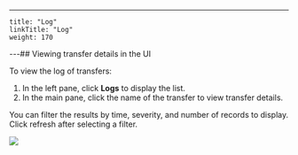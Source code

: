 ---
    title: "Log"
    linkTitle: "Log"
    weight: 170
---## Viewing transfer details in the UI

To view the log of transfers:

1. In the left pane, click **Logs** to display the list.
1. In the main pane, click the name of the transfer to view transfer details.

You can filter the results by time, severity, and number of records to display. Click refresh after selecting a filter.

![](/Images/TransferCFT/ui_logs.png)
